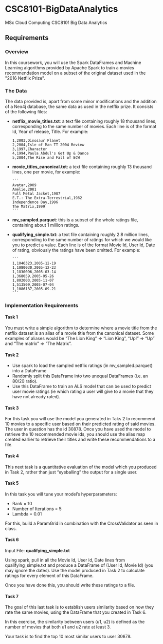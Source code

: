 # CSC8101-BigDataAnalytics
MSc Cloud Computing CSC8101 Big Data Analytics

## Requirements

### Overview
In this coursework, you will use the Spark DataFrames and Machine Learning algorithms provided by Apache Spark to train a movies recommendation model on a subset of the original dataset used in the "2016 Netflix Prize".

### The Data

The data provided is, apart from some minor modifications and the addition of a Neo4j database, the same data as used in the netflix prize. It consists of the following files:

* **netflix_movie_titles.txt**: a text file containing roughly 18 thousand lines, corresponding to the same number of movies. Each line is of the format Id, Year of release, Title. For example:

    ```
    1,2003,Dinosaur Planet
    2,2004,Isle of Man TT 2004 Review
    3,1997,Character
    4,1994,Paula Abdul's Get Up & Dance
    5,2004,The Rise and Fall of ECW
    ```

* **movie_titles_canonical.txt**: a text file containing roughly 13 thousand lines, one per movie, for example:

      ```
      Avatar,2009
      Amélie,2001
      Full Metal Jacket,1987
      E.T.: The Extra-Terrestrial,1982
      Independence Day,1996
      The Matrix,1999
      ```

* **mv_sampled.parquet**: this is a subset of the whole ratings file, containing about 1 million ratings.

* **qualifying_simple.txt**: a text file containing roughly 2.8 million lines, corresponding to the same number of ratings for which we would like you to predict a value. Each line is of the format Movie Id, User Id, Date of rating, obviously the ratings have been omitted. For example:

      ```
      1,1046323,2005-12-19
      1,1080030,2005-12-23
      1,1830096,2005-03-14
      1,368059,2005-05-26
      1,802003,2005-11-07
      1,513509,2005-07-04
      1,1086137,2005-09-21
      ```

### Implementation Requirements

#### Task 1
You must write a simple algorithm to determine where a movie title from the netflix dataset is an alias of a movie title from the canonical dataset. Some examples of aliases would be “The Lion King” => “Lion King”, “Up!” => “Up” and “The matrix” => “The Matrix”.

#### Task 2
* Use spark to load the sampled netflix ratings (in mv_sampled.parquet) into a DataFrame
* Randomly split this DataFrame into two unequal DataFrames (i.e. an 80/20 ratio).
* Use this DataFrame to train an ALS model that can be used to predict user movie ratings (ie which rating a user will give to a movie that they have not already rated).

#### Task 3
For this task you will use the model you generated in Taks 2 to recommend 10 movies to a specific user based on their predicted rating of said movies. The user in question has the id 30878. Once you have used the model to retrieve the 10 recommended movie ids, you should use the alias map created earlier to retrieve their titles and write these recommendations to a file.

#### Task 4
This next task is a quantitative evaluation of the model which you produced in Task 2, rather than just “eyeballing” the output for a single user.

#### Task 5
In this task you will tune your model’s hyperparameters:

* Rank = 10
* Number of Iterations = 5
* Lambda = 0.01

For this, build a ParamGrid in combination with the CrossValidator as seen in class.

#### Task 6
Input File: **qualifying_simple.txt**

Using spark, pull in all the Movie Id, User Id, Date lines from qualifying_simple.txt and produce a DataFrame of (User Id, Movie Id) (you may ignore the dates). Use the model produced in Task 2 to calculate ratings for every element of this DataFrame.

Once you have done this, you should write these ratings to a file.

#### Task 7
The goal of this last task is to establish users similarity based on how they rate the same movies, using the DataFrame that you created in Task 6.

In this exercise, the similarity between users (u1, u2) is defined as the number of movies that both u1 and u2 rate at least 3.

Your task is to find the top 10 most similar users to user 30878.
